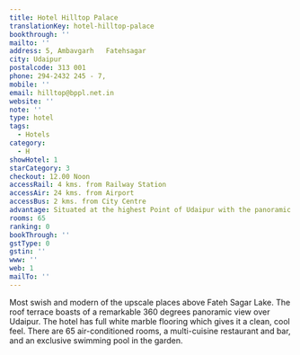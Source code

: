 ```yaml
---
title: Hotel Hilltop Palace
translationKey: hotel-hilltop-palace
bookthrough: ''
mailto: ''
address: 5, Ambavgarh   Fatehsagar
city: Udaipur
postalcode: 313 001
phone: 294-2432 245 - 7,
mobile: ''
email: hilltop@bppl.net.in
website: ''
note: ''
type: hotel
tags:
  - Hotels
category:
  - H
showHotel: 1
starCategory: 3
checkout: 12.00 Noon
accessRail: 4 kms. from Railway Station
accessAir: 24 kms. from Airport
accessBus: 2 kms. from City Centre
advantage: Situated at the highest Point of Udaipur with the panoramic view of Lake
rooms: 65
ranking: 0
bookThrough: ''
gstType: 0
gstin: ''
www: ''
web: 1
mailTo: ''
---
```







Most swish and modern of the upscale places above Fateh Sagar Lake. The roof terrace boasts of a remarkable 360 degrees panoramic view over Udaipur. The hotel has full white marble flooring which gives it a clean, cool feel. There are 65 air-conditioned rooms, a multi-cuisine restaurant and bar, and an exclusive swimming pool in the garden.